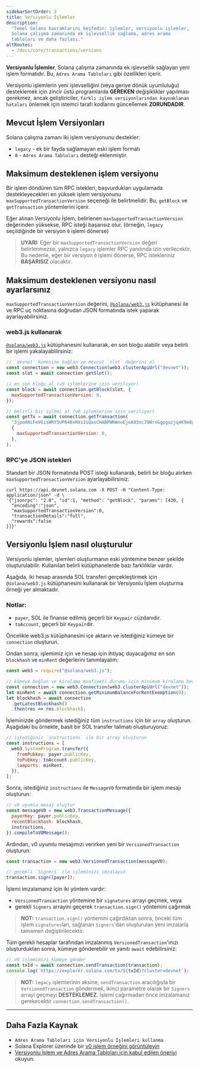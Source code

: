 ```yaml
---
sidebarSortOrder: 3
title: Versiyonlu İşlemler
description:
  "Temel Solana kavramlarını keşfedin: işlemler, versiyonlu işlemler,
  Solana çalışma zamanında ek işlevsellik sağlama, adres arama
  tabloları ve daha fazlası."
altRoutes:
  - /docs/core/transactions/versions
---
```


**Versiyonlu İşlemler**, Solana çalışma zamanında ek işlevsellik sağlayan yeni işlem formatıdır. Bu, 
`Adres Arama Tabloları` gibi özellikleri içerir.

Versiyonlu işlemlerin yeni işlevselliğini (veya geriye dönük uyumluluğu) desteklemek için zincir üstü programlarda **GEREKEN** değişiklikler yapılması gerekmez, ancak geliştiriciler, 
`farklı işlem versiyonlarından kaynaklanan hataları` önlemek için istemci tarafı kodlarını güncellemek **ZORUNDADIR**.

## Mevcut İşlem Versiyonları

Solana çalışma zamanı iki işlem versiyonunu destekler:

- `legacy` - ek bir fayda sağlamayan eski işlem formatı
- `0` - 
  `Adres Arama Tabloları` desteği eklenmiştir.

## Maksimum desteklenen işlem versiyonu

Bir işlem döndüren tüm RPC istekleri, başvurdukları uygulamada destekleyecekleri en yüksek işlem versiyonunu 
`maxSupportedTransactionVersion` seçeneği ile belirtmelidir. Bu, 
`getBlock` ve 
`getTransaction` yöntemlerini içerir.

Eğer alınan Versiyonlu İşlem, belirlenen `maxSupportedTransactionVersion` değerinden yüksekse, RPC isteği başarısız olur. (örneğin, `legacy` seçildiğinde bir versiyon `0` işlemi dönerse)

> **UYARI:** Eğer bir `maxSupportedTransactionVersion` değeri belirlenmezse, yalnızca 
> `legacy` işlemler RPC yanıtında izin verilecektir. Bu nedenle, eğer bir versiyon `0` işlemi dönerse, RPC
> istekleriniz **BAŞARISIZ** olacaktır.

## Maksimum desteklenen versiyonu nasıl ayarlarsınız

`maxSupportedTransactionVersion` değerini, 
[`@solana/web3.js`](https://solana-labs.github.io/solana-web3.js/v1.x/) kütüphanesi ile ve RPC uç noktasına doğrudan JSON formatında istek yaparak ayarlayabilirsiniz.

### web3.js kullanarak

[`@solana/web3.js`](https://solana-labs.github.io/solana-web3.js/v1.x/) kütüphanesini kullanarak, en son bloğu alabilir veya belirli bir işlemi yakalayabilirsiniz:

```js
// `devnet` kümesine bağlan ve mevcut `slot` değerini al
const connection = new web3.Connection(web3.clusterApiUrl("devnet"));
const slot = await connection.getSlot();

// en son bloğu al (v0 işlemlerine izin veriliyor)
const block = await connection.getBlock(slot, {
  maxSupportedTransactionVersion: 0,
});

// belirli bir işlemi al (v0 işlemlerine izin veriliyor)
const getTx = await connection.getTransaction(
  "3jpoANiFeVGisWRY5UP648xRXs3iQasCHABPWRWnoEjeA93nc79WrnGgpgazjq4K9m8g2NJoyKoWBV1Kx5VmtwHQ",
  {
    maxSupportedTransactionVersion: 0,
  },
);
```

### RPC'ye JSON istekleri

Standart bir JSON formatında POST isteği kullanarak, belirli bir bloğu alırken `maxSupportedTransactionVersion` ayarlayabilirsiniz:

```shell
curl https://api.devnet.solana.com -X POST -H "Content-Type: application/json" -d \
'{"jsonrpc": "2.0", "id":1, "method": "getBlock", "params": [430, {
  "encoding":"json",
  "maxSupportedTransactionVersion":0,
  "transactionDetails":"full",
  "rewards":false
}]}'
```

## Versiyonlu İşlem nasıl oluşturulur

Versiyonlu işlemler, işlemleri oluşturmanın eski yöntemine benzer şekilde oluşturulabilir. Kullanılan belirli kütüphanelerde bazı farklılıklar vardır.

Aşağıda, iki hesap arasında SOL transferi gerçekleştirmek için 
`@solana/web3.js` kütüphanesini kullanarak bir Versiyonlu İşlem oluşturma örneği yer almaktadır.

### Notlar:

- `payer`, SOL ile finanse edilmiş geçerli bir `Keypair` cüzdanıdır.
- `toAccount`, geçerli bir `Keypair`dir.

Öncelikle web3.js kütüphanesini içe aktarın ve istediğiniz kümeye bir `connection` oluşturun.

Ondan sonra, işlemimiz için ve hesap için ihtiyaç duyacağımız en son `blockhash` ve `minRent` değerlerini tanımlayalım:

```js
const web3 = require("@solana/web3.js");

// kümeye bağlan ve kiralama muafiyeti durumu için minimum kiralama bedelini al
const connection = new web3.Connection(web3.clusterApiUrl("devnet"));
let minRent = await connection.getMinimumBalanceForRentExemption(0);
let blockhash = await connection
  .getLatestBlockhash()
  .then(res => res.blockhash);
```

İşleminizde göndermek istediğiniz tüm `instructions` için bir `array` oluşturun. Aşağıdaki bu örnekte, basit bir SOL transfer talimatı oluşturuyoruz:

```js
// istediğiniz `instructions` ile bir array oluşturun
const instructions = [
  web3.SystemProgram.transfer({
    fromPubkey: payer.publicKey,
    toPubkey: toAccount.publicKey,
    lamports: minRent,
  }),
];
```

Sonra, istediğiniz `instructions` ile `MessageV0` formatında bir işlem mesajı oluşturun:

```js
// v0 uyumlu mesaj oluştur
const messageV0 = new web3.TransactionMessage({
  payerKey: payer.publicKey,
  recentBlockhash: blockhash,
  instructions,
}).compileToV0Message();
```

Ardından, v0 uyumlu mesajımızı verirken yeni bir `VersionedTransaction` oluşturun:

```js
const transaction = new web3.VersionedTransaction(messageV0);

// gerekli `Signers` ile işleminizi imzalayın
transaction.sign([payer]);
```

İşlemi imzalamanız için iki yöntem vardır:

- `VersionedTransaction` yöntemine bir `signatures` arrayi geçmek, veya
- gerekli `Signers` arrayini geçerek `transaction.sign()` yöntemini çağırmak

> **NOT:** `transaction.sign()` yöntemini çağırdıktan sonra, önceki tüm işlem `signatures`ları, sağlanan `Signers`'dan oluşturulan yeni imzalarla tamamen değiştirilecektir.

Tüm gerekli hesaplar tarafından imzalanmış `VersionedTransaction`'ınızı oluşturduktan sonra, kümeye gönderebilir ve yanıtı `await` edebilirsiniz:

```js
// v0 işlemimizi kümeye gönder
const txId = await connection.sendTransaction(transaction);
console.log(`https://explorer.solana.com/tx/${txId}?cluster=devnet`);
```

> **NOT:** `legacy` işlemlerinin aksine, `sendTransaction` aracılığıyla bir `VersionedTransaction` göndermek, ikinci parametre olarak bir `Signers` arrayi geçmeyi **DESTEKLEMEZ**. İşlemi çağırmadan önce imzalamanız gerekecektir `connection.sendTransaction()`.

---

## Daha Fazla Kaynak

- 
  `Adres Arama Tabloları için Versiyonlu İşlemleri kullanma`
- Solana Explorer üzerinde bir
  [v0 işlem örneğini görüntüleyin](https://explorer.solana.com/tx/h9WQsqSUYhFvrbJWKFPaXximJpLf6Z568NW1j6PBn3f7GPzQXe9PYMYbmWSUFHwgnUmycDNbEX9cr6WjUWkUFKx/?cluster=devnet)
- 
  [Versiyonlu İşlem ve Adres Arama Tabloları için kabul edilen öneriyi](https://docs.solanalabs.com/proposals/versioned-transactions) okuyun.
